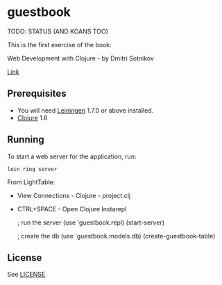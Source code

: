 # guestbook

TODO: STATUS (AND KOANS TOO)

This is the first exercise of the book:

Web Development with Clojure - by Dmitri Sotnikov

[Link](https://pragprog.com/book/dswdcloj/web-development-with-clojure)

## Prerequisites

* You will need [Leiningen][1] 1.7.0 or above installed.
* [Clojure][2] 1.6


[1]: https://github.com/technomancy/leiningen
[2]: http://clojure.org

## Running

To start a web server for the application, run:

    lein ring server

From LightTable:

* View Connections - Clojure - project.clj
* CTRL+SPACE - Open Clojure Instarepl


    ; run the server
    (use 'guestbook.repl)
    (start-server)

    ; create the db
    (use 'guestbook.models.db)
    (create-guestbook-table)


## License

See [LICENSE](LICENSE)
